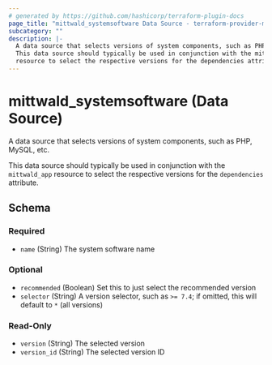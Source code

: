 ```yaml
---
# generated by https://github.com/hashicorp/terraform-plugin-docs
page_title: "mittwald_systemsoftware Data Source - terraform-provider-mittwald"
subcategory: ""
description: |-
  A data source that selects versions of system components, such as PHP, MySQL, etc.
  This data source should typically be used in conjunction with the mittwald_app
  resource to select the respective versions for the dependencies attribute.
---
```


# mittwald_systemsoftware (Data Source)

A data source that selects versions of system components, such as PHP, MySQL, etc.

This data source should typically be used in conjunction with the `mittwald_app`
resource to select the respective versions for the `dependencies` attribute.



<!-- schema generated by tfplugindocs -->
## Schema

### Required

- `name` (String) The system software name

### Optional

- `recommended` (Boolean) Set this to just select the recommended version
- `selector` (String) A version selector, such as `>= 7.4`; if omitted, this will default to `*` (all versions)

### Read-Only

- `version` (String) The selected version
- `version_id` (String) The selected version ID
